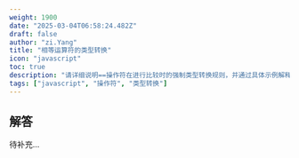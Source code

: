 ```yaml
---
weight: 1900
date: "2025-03-04T06:58:24.482Z"
draft: false
author: "zi.Yang"
title: "相等运算符的类型转换"
icon: "javascript"
toc: true
description: "请详细说明==操作符在进行比较时的强制类型转换规则，并通过具体示例解释与===操作符在比较不同数据类型时的行为差异。"
tags: ["javascript", "操作符", "类型转换"]
---
```


## 解答

待补充...
